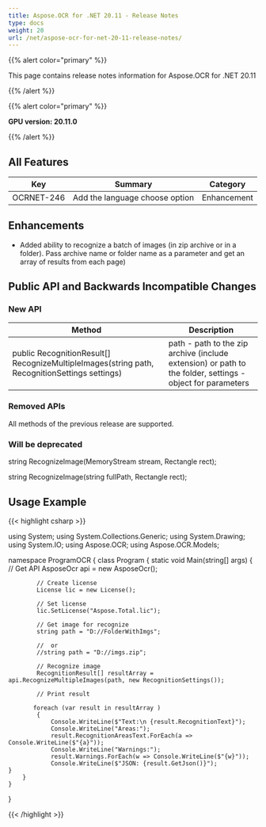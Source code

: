```yaml
---
title: Aspose.OCR for .NET 20.11 - Release Notes
type: docs
weight: 20
url: /net/aspose-ocr-for-net-20-11-release-notes/
---
```


{{% alert color="primary" %}}

This page contains release notes information for Aspose.OCR for .NET 20.11

{{% /alert %}}

{{% alert color="primary" %}}

**GPU version: 20.11.0**

{{% /alert %}}

## All Features

|Key|Summary|Category|
|---|---|---|
|OCRNET-246|Add the language choose option|Enhancement|


## Enhancements

- Added ability to recognize a batch of images  (in zip archive or in a folder). Pass archive name or folder name as a parameter and get an array of results from each page)

## Public API and Backwards Incompatible Changes

### New API

|Method|Description|
|---|---|
|public RecognitionResult[] RecognizeMultipleImages(string path, RecognitionSettings settings)|path - path to the zip archive (include extension) or path to the folder, settings - object for parameters|

### Removed APIs

All methods of the previous release are supported.

### Will be deprecated

string RecognizeImage(MemoryStream stream, Rectangle rect);

string RecognizeImage(string fullPath, Rectangle rect);

## Usage Example

{{< highlight csharp >}}

using System;
using System.Collections.Generic;
using System.Drawing;
using System.IO;
using Aspose.OCR;
using Aspose.OCR.Models;

namespace ProgramOCR
{
    class Program
    {
        static void Main(string[] args)
        {
            // Get API
            AsposeOcr api = new AsposeOcr();

            // Create license
            License lic = new License();

            // Set license 
            lic.SetLicense("Aspose.Total.lic");

            // Get image for recognize
            string path = "D://FolderWithImgs";

            //  or  
            //string path = "D://imgs.zip";

            // Recognize image           
            RecognitionResult[] resultArray = api.RecognizeMultipleImages(path, new RecognitionSettings());

            // Print result

           foreach (var result in resultArray )
            {
                Console.WriteLine($"Text:\n {result.RecognitionText}");
                Console.WriteLine("Areas:");
                result.RecognitionAreasText.ForEach(a => Console.WriteLine($"{a}"));
                Console.WriteLine("Warnings:");
                result.Warnings.ForEach(w => Console.WriteLine($"{w}"));
                Console.WriteLine($"JSON: {result.GetJson()}");           }
        }
    }
}

{{< /highlight >}}
